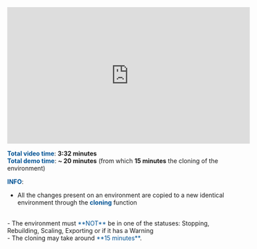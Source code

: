 <iframe width="560" height="315" src="https://www.youtube.com/embed/n9OYdftOefw" frameborder="0" allow="accelerometer; autoplay; encrypted-media; gyroscope; picture-in-picture" allowfullscreen></iframe>
 </body>
</html>

<br>

<span style="color:#005294">**Total video time**</span>: **3:32 minutes**
<br>
<span style="color:#005294">**Total demo time**</span>: **~ 20 minutes** (from which **15 minutes** the cloning of the environment)

<span style="color:#005294">**INFO**</span>:
<br>
 - All the changes present on an environment are copied to a new identical environment through the <span style="color:#005294">**cloning**</span> function
<br>
 - The environment must <span style="color:#005294">**NOT**</span> be in one of the statuses: Stopping, Rebuilding, Scaling, Exporting or if it has a Warning
<br>
 - The cloning may take around <span style="color:#005294">**15 minutes**</span>.


